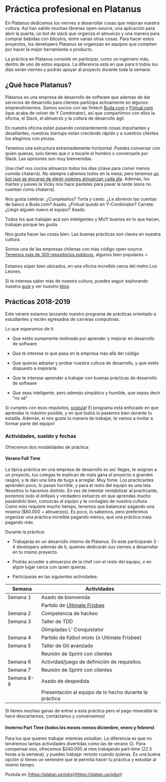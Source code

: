# Práctica profesional en Platanus

En Platanus dedicamos los viernes a desarrollar cosas que mejoran nuestra cultura. Así han salido muchas librerías open-source, una aplicación para abrir la puerta, un bot de slack que organiza el almuerzo y una manera para comprar bebidas con bitcoins, entre varias otras cosas. Para hacer estos proyectos, los developers Platanus se organizan en equipos que compiten por hacer la mejor herramienta o producto.

La práctica en Platanus consiste en participar, como un ingeniero más, dentro de uno de estos equipos. La diferencia está en que para ti todos los días serán viernes y podrás apoyar al proyecto durante toda la semana.

## ¿Qué hace Platanus?

Platanus es una empresa de desarrollo de software que además de dar servicios de desarrollo para clientes participa activamente en algunos emprendimientos. Somos socios con las fintech [Buda.com](https://www.buda.com/) y [Fintual.com](https://fintual.com) (que acaba de volver de Y Combinator), así que compartimos con ellos la oficina, el Slack, el almuerzo y la cultura de desarrollo ágil.

En nuestra oficina están pasando constantemente cosas importantes y desafiantes, nuestras startups están creciendo rápido y a nuestros clientes los elegimos con pinzas.

Tenemos una estructura extremadamente horizontal. Puedes conversar con quien quieras, solo tienes que ir a tocarle el hombro o conversarle por Slack. Las opiniones son muy bienvenidas.

Una chef nos cocina almuerzo todos los días (clave para comer menos comida chatarra). No siempre cabemos todos en la mesa, pero tenemos [un bot que se encarga de elegir quienes almuerzan cada día](https://blog.platan.us/antes-el-malo-era-yo-55fad36b1868). Además, los martes y jueves la Vicky nos hace pasteles para pasar la tarde (esos no cuentan como chatarra).

Nos gusta celebrar. ¿Cumpleaños? Torta y canto. ¿Le abrieron las cuentas de banco a Buda.com? Asado. ¿Fintual quedó en Y-Combinator? Carrete. ¿Llegó alguien nuevo al equipo? Asado.

Todos los que trabajan acá son inteligentes y MUY buenos en lo que hacen, trabajan porque les gusta.

Nos gusta hacer las cosas bien. Las buenas prácticas son claves en nuestra cultura.

Somos una de las empresas chilenas con más código open-source. [Tenemos más de 300 repositorios públicos](https://github.com/platanus), algunos bien populares ⭐.

Estamos súper bien ubicados, en una oficina increíble cerca del metro Los Leones.

Si te interesa saber más de nuestra cultura, puedes seguir explorando nuestra [guía](https://la-guia.platan.us/) y ver nuestro [blog](https://blog.platan.us/).

## Prácticas 2018-2019

Este verano estamos lanzando nuestro programa de prácticas orientado a estudiantes y recién egresados de carreras computinas.

Lo que esperamos de ti:

* Que estés sumamente motivado por aprender y mejorar en desarrollo de software

* Que te interese lo que pasa en la empresa más allá del código

* Que quieras adoptar y probar nuestra cultura de desarrollo, y que estés dispuesto a mejorarla

* Que te interese aprender a trabajar con buenas prácticas de desarrollo de software

* Que seas inteligente, pero además simpático y humilde, que sepas decir "no sé"

Si cumples con esos requisitos, [postula](https://platan.us/jobs)! El programa está enfocado en que aprendas lo máximo posible, y en que todos lo pasemos bien durante tu estadía. Además, si nos gusta tu manera de trabajar, te vamos a invitar a formar parte del equipo!

### Actividades, sueldo y fechas

Ofrecemos dos modalidades de práctica:

#### Verano Full Time

La típica práctica en una empresa de desarrollo es así: llegas, te asignan a un proyecto, tus colegas te explican de mala gana el proyecto a grandes rasgos, y te dan una lista de bugs a arreglar. Muy fome. Los practicantes aprenden poco, lo pasan horrible, y para el resto del equipo es una lata. Nosotros lo hacemos distinto. En vez de intentar rentabilizar al practicante, ponemos todo el énfasis y verdadero esfuerzo en que aprendas mucho pasándolo bien, conozcas al equipo y te contagies de nuestra cultura. Como esto requiere mucho tiempo, tenemos que balancear pagando una miseria ($60.000 + almuerzos). Es poco, lo sabemos, pero preferimos organizar una práctica increíble pagando menos, que una práctica mala pagando más.

Durante la práctica:

* Trabajarás en un desarrollo interno de Platanus. En este participarán 3 - 4 developers además de ti, quienes dedicarán sus viernes a desarrollar en tu mismo proyecto.

* Podrás acceder a almuerzos de la chef con el resto del equipo, o en algún lugar cerca con quien quieras.

* Participarás en las siguientes actividades:

| Semana | Actividades |
| -------- | ------------------- |
| Semana 1 | Asado de bienvenida |
|          | Partido de [Ultimate Frisbee](https://www.youtube.com/watch?v=HhUays2ehyI) |
| Semana 2 | Competencia de hackeo |
| Semana 3 | Taller de TDD |
|          | Olimpiadas L’ Conquistator |
| Semana 4 | Partido de fútbol mixto (o Ultimate Frisbee) |
| Semana 5 | Taller de Git avanzado |
|          | Reunión de Sprint con clientes |
| Semana 6 | Actividad/juego de definición de requisitos |
| Semana 7 | Reunión de Sprint con clientes |
| Semana 8-9 | Asado de despedida|
|          | Presentación al equipo de lo hecho durante la práctica |

Si tienes muchas ganas de entrar a esta práctica pero el pago miserable te hace descartarnos, contáctanos y conversemos!

#### Invierno Part Time (todos los meses menos diciembre, enero y febrero)

Para los que quieren trabajar mientras estudian. La diferencia es que no tendremos tantas actividades divertidas como las de verano ☹️. Para compensar eso, ofrecemos $240.000 al mes trabajando part-time (22.5 horas a la semana), y puedes trabajar remoto cuando quieras. Es una buena opción si tienes un semestre que te permita hacer tu práctica y estudiar al mismo tiempo.

Postula en [https://platan.us/jobs](https://platan.us/jobs)!
